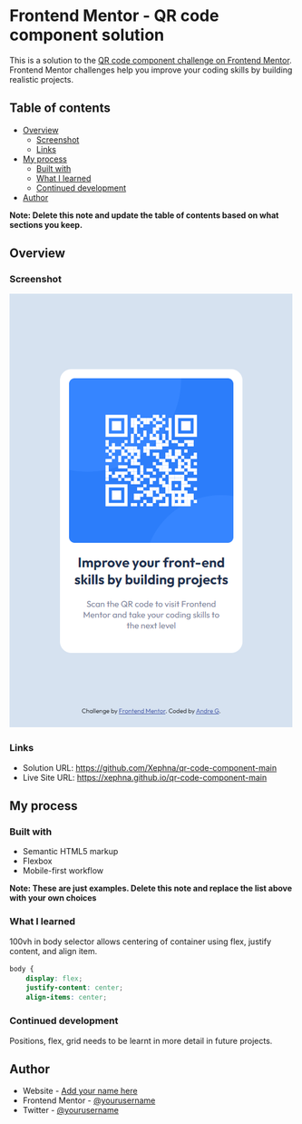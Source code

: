 # Frontend Mentor - QR code component solution

This is a solution to the [QR code component challenge on Frontend Mentor](https://www.frontendmentor.io/challenges/qr-code-component-iux_sIO_H). Frontend Mentor challenges help you improve your coding skills by building realistic projects. 

## Table of contents

- [Overview](#overview)
  - [Screenshot](#screenshot)
  - [Links](#links)
- [My process](#my-process)
  - [Built with](#built-with)
  - [What I learned](#what-i-learned)
  - [Continued development](#continued-development)
- [Author](#author)

**Note: Delete this note and update the table of contents based on what sections you keep.**

## Overview

### Screenshot

![](./images/mobile-desktop-solution.png)

### Links

- Solution URL: https://github.com/Xephna/qr-code-component-main
- Live Site URL: https://xephna.github.io/qr-code-component-main

## My process

### Built with

- Semantic HTML5 markup
- Flexbox
- Mobile-first workflow

**Note: These are just examples. Delete this note and replace the list above with your own choices**

### What I learned

100vh in body selector allows centering of container using flex, justify content, and align item.

```css
body {
    display: flex;
    justify-content: center;
    align-items: center;
```
### Continued development

Positions, flex, grid needs to be learnt in more detail in future projects.

## Author

- Website - [Add your name here](work-in-progress)
- Frontend Mentor - [@yourusername](https://www.frontendmentor.io/profile/Xephna)
- Twitter - [@yourusername](work-in-progress)
